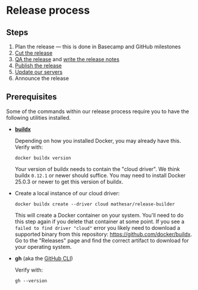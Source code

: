 # Release process

## Steps

1. Plan the release — this is done in Basecamp and GitHub milestones
1. [Cut the release](./cutting.md)
1. [QA the release](./qa.md) and [write the release notes](./notes.md)
1. [Publish the release](./publication.md)
1. [Update our servers](../engineering/server-update-process.md)
1. Announce the release

## Prerequisites

Some of the commands within our release process require you to have the following utilities installed.

- **[buildx](http://github.com/docker/buildx)**

    Depending on how you installed Docker, you may already have this. Verify with:

    ```
    docker buildx version
    ```

    Your version of buildx needs to contain the "cloud driver". We think buildx `0.12.1` or newer should suffice. You may need to install Docker 25.0.3 or newer to get this version of buildx.

- Create a local instance of our cloud driver:

    ```
    docker buildx create --driver cloud mathesar/release-builder
    ```

    This will create a Docker container on your system. You'll need to do this step again if you delete that container at some point. If you see a `failed to find driver "cloud"` error you likely need to download a supported binary from this repository: https://github.com/docker/buildx. Go to the "Releases" page and find the correct artifact to download for your operating system. 


- **gh** (aka the [GitHub CLI](https://cli.github.com/))

    Verify with:

    ```
    gh --version
    ```

